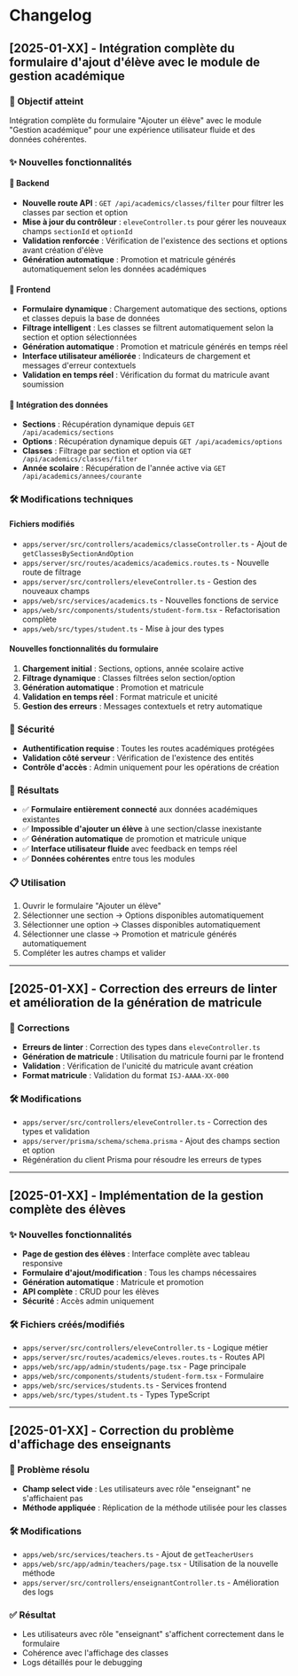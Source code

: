 # Changelog

## [2025-01-XX] - Intégration complète du formulaire d'ajout d'élève avec le module de gestion académique

### 🎯 Objectif atteint
Intégration complète du formulaire "Ajouter un élève" avec le module "Gestion académique" pour une expérience utilisateur fluide et des données cohérentes.

### ✨ Nouvelles fonctionnalités

#### 🔧 Backend
- **Nouvelle route API** : `GET /api/academics/classes/filter` pour filtrer les classes par section et option
- **Mise à jour du contrôleur** : `eleveController.ts` pour gérer les nouveaux champs `sectionId` et `optionId`
- **Validation renforcée** : Vérification de l'existence des sections et options avant création d'élève
- **Génération automatique** : Promotion et matricule générés automatiquement selon les données académiques

#### 🎨 Frontend
- **Formulaire dynamique** : Chargement automatique des sections, options et classes depuis la base de données
- **Filtrage intelligent** : Les classes se filtrent automatiquement selon la section et option sélectionnées
- **Génération automatique** : Promotion et matricule générés en temps réel
- **Interface utilisateur améliorée** : Indicateurs de chargement et messages d'erreur contextuels
- **Validation en temps réel** : Vérification du format du matricule avant soumission

#### 🔗 Intégration des données
- **Sections** : Récupération dynamique depuis `GET /api/academics/sections`
- **Options** : Récupération dynamique depuis `GET /api/academics/options`
- **Classes** : Filtrage par section et option via `GET /api/academics/classes/filter`
- **Année scolaire** : Récupération de l'année active via `GET /api/academics/annees/courante`

### 🛠️ Modifications techniques

#### Fichiers modifiés
- `apps/server/src/controllers/academics/classeController.ts` - Ajout de `getClassesBySectionAndOption`
- `apps/server/src/routes/academics/academics.routes.ts` - Nouvelle route de filtrage
- `apps/server/src/controllers/eleveController.ts` - Gestion des nouveaux champs
- `apps/web/src/services/academics.ts` - Nouvelles fonctions de service
- `apps/web/src/components/students/student-form.tsx` - Refactorisation complète
- `apps/web/src/types/student.ts` - Mise à jour des types

#### Nouvelles fonctionnalités du formulaire
1. **Chargement initial** : Sections, options, année scolaire active
2. **Filtrage dynamique** : Classes filtrées selon section/option
3. **Génération automatique** : Promotion et matricule
4. **Validation en temps réel** : Format matricule et unicité
5. **Gestion des erreurs** : Messages contextuels et retry automatique

### 🔐 Sécurité
- **Authentification requise** : Toutes les routes académiques protégées
- **Validation côté serveur** : Vérification de l'existence des entités
- **Contrôle d'accès** : Admin uniquement pour les opérations de création

### 🎯 Résultats
- ✅ **Formulaire entièrement connecté** aux données académiques existantes
- ✅ **Impossible d'ajouter un élève** à une section/classe inexistante
- ✅ **Génération automatique** de promotion et matricule unique
- ✅ **Interface utilisateur fluide** avec feedback en temps réel
- ✅ **Données cohérentes** entre tous les modules

### 📋 Utilisation
1. Ouvrir le formulaire "Ajouter un élève"
2. Sélectionner une section → Options disponibles automatiquement
3. Sélectionner une option → Classes disponibles automatiquement
4. Sélectionner une classe → Promotion et matricule générés automatiquement
5. Compléter les autres champs et valider

---

## [2025-01-XX] - Correction des erreurs de linter et amélioration de la génération de matricule

### 🔧 Corrections
- **Erreurs de linter** : Correction des types dans `eleveController.ts`
- **Génération de matricule** : Utilisation du matricule fourni par le frontend
- **Validation** : Vérification de l'unicité du matricule avant création
- **Format matricule** : Validation du format `ISJ-AAAA-XX-000`

### 🛠️ Modifications
- `apps/server/src/controllers/eleveController.ts` - Correction des types et validation
- `apps/server/prisma/schema/schema.prisma` - Ajout des champs section et option
- Régénération du client Prisma pour résoudre les erreurs de types

---

## [2025-01-XX] - Implémentation de la gestion complète des élèves

### ✨ Nouvelles fonctionnalités
- **Page de gestion des élèves** : Interface complète avec tableau responsive
- **Formulaire d'ajout/modification** : Tous les champs nécessaires
- **Génération automatique** : Matricule et promotion
- **API complète** : CRUD pour les élèves
- **Sécurité** : Accès admin uniquement

### 🛠️ Fichiers créés/modifiés
- `apps/server/src/controllers/eleveController.ts` - Logique métier
- `apps/server/src/routes/academics/eleves.routes.ts` - Routes API
- `apps/web/src/app/admin/students/page.tsx` - Page principale
- `apps/web/src/components/students/student-form.tsx` - Formulaire
- `apps/web/src/services/students.ts` - Services frontend
- `apps/web/src/types/student.ts` - Types TypeScript

---

## [2025-01-XX] - Correction du problème d'affichage des enseignants

### 🔧 Problème résolu
- **Champ select vide** : Les utilisateurs avec rôle "enseignant" ne s'affichaient pas
- **Méthode appliquée** : Réplication de la méthode utilisée pour les classes

### 🛠️ Modifications
- `apps/web/src/services/teachers.ts` - Ajout de `getTeacherUsers`
- `apps/web/src/app/admin/teachers/page.tsx` - Utilisation de la nouvelle méthode
- `apps/server/src/controllers/enseignantController.ts` - Amélioration des logs

### ✅ Résultat
- Les utilisateurs avec rôle "enseignant" s'affichent correctement dans le formulaire
- Cohérence avec l'affichage des classes
- Logs détaillés pour le debugging 